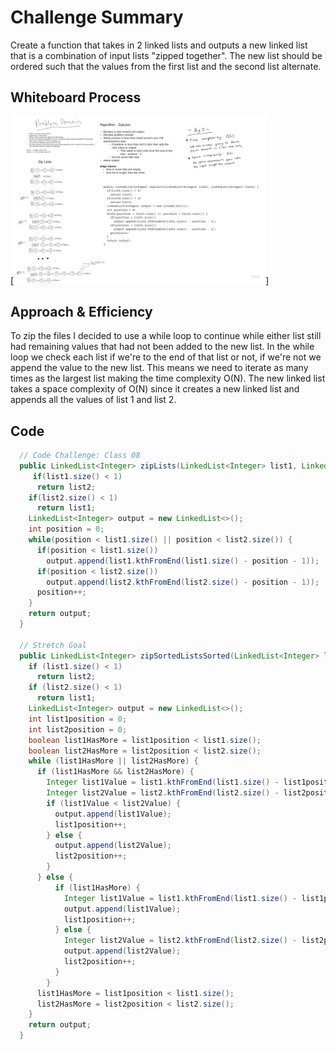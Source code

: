 # Challenge Summary

Create a function that takes in 2 linked lists and outputs a new linked list that is a combination of input lists "zipped together". The new list should be ordered such that the values from the first list and the second list alternate.

## Whiteboard Process

[![Whiteboard](../../../../../images/linked-list-zip.jpg)]

<style>
  img {
    max-width: 80%;
  }
</style>


## Approach & Efficiency

To zip the files I decided to use a while loop to continue while either list still had remaining values that had not been added to the new list. In the while loop we check each list if we're to the end of that list or not, if we're not we append the value to the new list. This means we need to iterate as many times as the largest list making the time complexity O(N). The new linked list takes a space complexity of O(N) since it creates a new linked list and appends all the values of list 1 and list 2.

## Code

```java
  // Code Challenge: Class 08
  public LinkedList<Integer> zipLists(LinkedList<Integer> list1, LinkedList<Integer> list2) {
     if(list1.size() < 1)
      return list2;
    if(list2.size() < 1)
      return list1;
    LinkedList<Integer> output = new LinkedList<>();
    int position = 0;
    while(position < list1.size() || position < list2.size()) {
      if(position < list1.size())
        output.append(list1.kthFromEnd(list1.size() - position - 1));
      if(position < list2.size())
        output.append(list2.kthFromEnd(list2.size() - position - 1));
      position++;
    }
    return output;
  }

  // Stretch Goal
  public LinkedList<Integer> zipSortedListsSorted(LinkedList<Integer> list1, LinkedList<Integer> list2) {
    if (list1.size() < 1)
      return list2;
    if (list2.size() < 1)
      return list1;
    LinkedList<Integer> output = new LinkedList<>();
    int list1position = 0;
    int list2position = 0;
    boolean list1HasMore = list1position < list1.size();
    boolean list2HasMore = list2position < list2.size();
    while (list1HasMore || list2HasMore) {
      if (list1HasMore && list2HasMore) {
        Integer list1Value = list1.kthFromEnd(list1.size() - list1position - 1);
        Integer list2Value = list2.kthFromEnd(list2.size() - list2position - 1);
        if (list1Value < list2Value) {
          output.append(list1Value);
          list1position++;
        } else {
          output.append(list2Value);
          list2position++;
        }
      } else {
          if (list1HasMore) {
            Integer list1Value = list1.kthFromEnd(list1.size() - list1position - 1);
            output.append(list1Value);
            list1position++;
          } else {
            Integer list2Value = list2.kthFromEnd(list2.size() - list2position - 1);
            output.append(list2Value);
            list2position++;
          }
        }
      list1HasMore = list1position < list1.size();
      list2HasMore = list2position < list2.size();
    }
    return output;
  }
```


